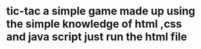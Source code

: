 # tic-tac a simple game made up using the simple knowledge of html ,css and java script just run the html file
